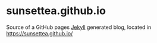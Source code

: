 # sunsettea.github.io

Source of a GitHub pages [Jekyll](https://jekyllrb.com/) generated blog, located in <https://sunsettea.github.io/>
